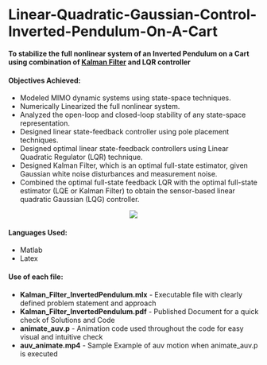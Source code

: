 # Linear-Quadratic-Gaussian-Control-Inverted-Pendulum-On-A-Cart

**To stabilize the full nonlinear system of an Inverted Pendulum on a Cart using combination of [Kalman Filter](https://en.wikipedia.org/wiki/Kalman_filter) and LQR controller** 

#### Objectives Achieved: 

- Modeled MIMO dynamic systems using state-space techniques.
- Numerically Linearized the full nonlinear system.
- Analyzed the open-loop and closed-loop stability of any state-space representation.
- Designed linear state-feedback controller using pole placement techniques.
- Designed optimal linear state-feedback controllers using Linear Quadratic Regulator (LQR) technique.
- Designed Kalman Filter, which is an optimal full-state estimator, given Gaussian white noise disturbances and measurement noise.
- Combined the optimal full-state feedback LQR with the optimal full-state estimator (LQE or Kalman Filter) to obtain the sensor-based linear quadratic Gaussian (LQG) controller.

<p align="center"><img src="auv_animate.gif">  </p>



#### Languages Used:
- Matlab
- Latex 

#### Use of each file:
- **Kalman_Filter_InvertedPendulum.mlx** - Executable file with clearly defined problem statement and approach
- **Kalman_Filter_InvertedPendulum.pdf** - Published Document for a quick check of Solutions and Code
- **animate_auv.p** - Animation code used throughout the code for easy visual and intuitive check
- **auv_animate.mp4** - Sample Example of auv motion when animate_auv.p is executed
